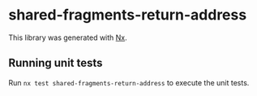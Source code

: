 # shared-fragments-return-address

This library was generated with [Nx](https://nx.dev).

## Running unit tests

Run `nx test shared-fragments-return-address` to execute the unit tests.

